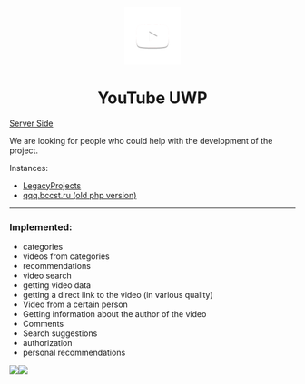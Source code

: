 <div align="center">
<img src="YouTube/Assets/Square150x150Logo.scale-200.png?raw=true" width=20% height=20%>
<h1>YouTube UWP</h1>
</div>
<a href="https://github.com/zemonkamin/ytapilegacy">Server Side</a>

We are looking for people who could help with the development of the project.

Instances:
- <a href="https://legacyprojects.ru/youtube/">LegacyProjects</a>
- <a href="https://qqq.bccst.ru/youtube/">qqq.bccst.ru (old php version)</a>
<hr>

### Implemented:
- categories
- videos from categories
- recommendations
- video search
- getting video data
- getting a direct link to the video (in various quality)
- Video from a certain person
- Getting information about the author of the video
- Comments
- Search suggestions
- authorization
- personal recommendations

<img src="https://github.com/user-attachments/assets/eda6cfdd-0211-4107-8815-26e8a5cc9e64" width=20%><img src="https://github.com/user-attachments/assets/9102baa8-ac93-42c1-affc-11933d717fd7" width=20%>
